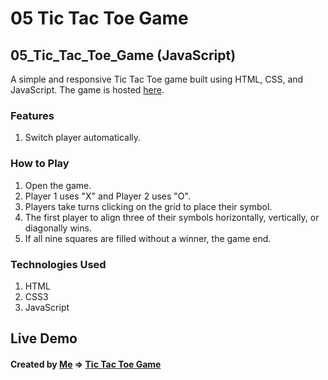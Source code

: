 # 05 Tic Tac Toe Game

## 05_Tic_Tac_Toe_Game (JavaScript)

A simple and responsive Tic Tac Toe game built using HTML, CSS, and JavaScript. The game is hosted [here](https://tic-tac-toe-game-05.netlify.app/).

### Features

1. Switch player automatically.

### How to Play

1. Open the game.
2. Player 1 uses "X" and Player 2 uses "O".
3. Players take turns clicking on the grid to place their symbol.
4. The first player to align three of their symbols horizontally, vertically, or diagonally wins.
5. If all nine squares are filled without a winner, the game end.

### Technologies Used

1. HTML
2. CSS3
3. JavaScript

## Live Demo

#### Created by [Me](https://github.com/AbhiSH0919) &rArr; [Tic Tac Toe Game](https://tic-tac-toe-game-05.netlify.app/)

